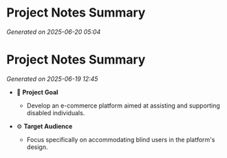 # Project Notes Summary

*Generated on 2025-06-20 05:04*

# Project Notes Summary

*Generated on 2025-06-19 12:45*

- 📌 **Project Goal**
  - Develop an e-commerce platform aimed at assisting and supporting disabled individuals.

- ⚙️ **Target Audience**
  - Focus specifically on accommodating blind users in the platform's design.